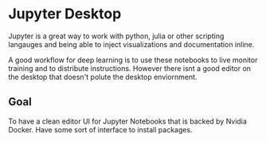 # Jupyter Desktop

Jupyter is a great way to work with python, julia or other scripting langauges and being able to inject
visualizations and documentation inline. 

A good workflow for deep learning is to use these notebooks to live monitor training and to distribute instructions. 
However there isnt a good editor on the desktop that doesn't polute the desktop enviornment.

## Goal 
To have a clean editor UI for Jupyter Notebooks that is backed by Nvidia Docker. 
Have some sort of interface to install packages. 

